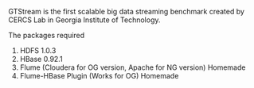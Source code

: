 GTStream is the first scalable big data streaming benchmark created by CERCS Lab in Georgia Institute of Technology.

The packages required

1. HDFS 1.0.3
2. HBase 0.92.1
3. Flume (Cloudera for OG version, Apache for NG version) Homemade
4. Flume-HBase Plugin (Works for OG) Homemade